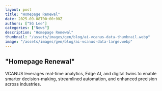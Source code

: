 ```yaml
---
layout: post
title: "Homepage Renewal"
date: 2025-09-08T00:00:00Z
authors: ["SG Lee"]
categories: ["News"]
description: "Homepage Renewal"
thumbnail: "/assets/images/gen/blog/ai-vcanus-data-thumbnail.webp"
image: "/assets/images/gen/blog/ai-vcanus-data-large.webp"
---
```


## "Homepage Renewal"

VCANUS leverages real-time analytics, Edge AI, and digital twins to enable smarter decision-making, streamlined automation, and enhanced precision across industries.
